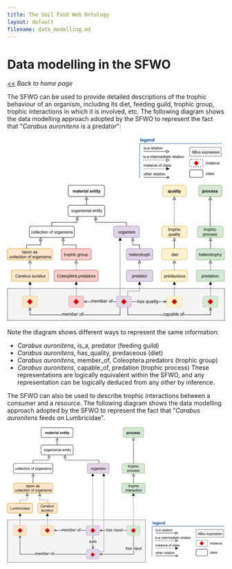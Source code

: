 ```yaml
---
title: The Soil Food Web Ontology
layout: default
filename: data_modelling.md
--- 
```


# Data modelling in the SFWO

*[<<](https://soilfoodwebontology.github.io/) Back to home page*

The SFWO can be used to provide detailed descriptions of the trophic behaviour of an organism, including its diet, feeding guild, trophic group, trophic interactions in which it is involved, etc. The following diagram shows the data modelling approach adopted by the SFWO to represent the fact that "*Carabus auronitens* is a predator":

![Diagram illustrating trophic data modelling in the Soil Food Web Ontology.](/images/sfwo-data_modelling.png)

Note the diagram shows different ways to represent the same information:
- *Carabus auronitens*, is_a, predator (feeding guild)
- *Carabus auronitens*, has_quality, predaceous (diet)
- *Carabus auronitens*, member_of, Coleoptera.predators (trophic group)
- *Carabus auronitens*, capable_of, predation (trophic process)
These representations are logically equivalent within the SFWO, and any representation can be logically deduced from any other by inference.

The SFWO can also be used to describe trophic interactions between a consumer and a resource. The following diagram shows the data modelling approach adopted by the SFWO to represent the fact that "*Carabus auronitens* feeds on Lumbricidae".

![Diagram illustrating trophic data modelling in the Soil Food Web Ontology.](/images/sfwo-data_modelling-interaction.png)
